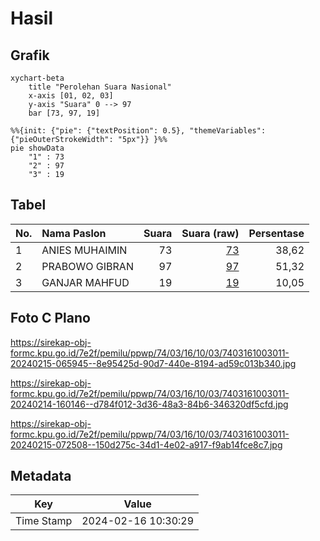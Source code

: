 # Hasil

## Grafik

```mermaid
xychart-beta
    title "Perolehan Suara Nasional"
    x-axis [01, 02, 03]
    y-axis "Suara" 0 --> 97
    bar [73, 97, 19]
```

```mermaid
%%{init: {"pie": {"textPosition": 0.5}, "themeVariables": {"pieOuterStrokeWidth": "5px"}} }%%
pie showData
    "1" : 73
    "2" : 97
    "3" : 19
```

## Tabel

| No. | Nama Paslon    | Suara | Suara (raw) | Persentase |
|:--- |:-------------- | -----:| -----------:| ----------:|
| 1   | ANIES MUHAIMIN | 73    | [73][p-1]   | 38,62      |
| 2   | PRABOWO GIBRAN | 97    | [97][p-2]   | 51,32      |
| 3   | GANJAR MAHFUD  | 19    | [19][p-3]   | 10,05      |


[p-1]: https://github.com/gigit-pemilu/pemilu-2024/blob/main/pilpres/hitung-suara/sub/74-sulawesi-tenggara/sub/03-muna/sub/16-katobu/sub/1003-wamponiki/sub/011-tps/sub/paslon-1.txt
[p-2]: https://github.com/gigit-pemilu/pemilu-2024/blob/main/pilpres/hitung-suara/sub/74-sulawesi-tenggara/sub/03-muna/sub/16-katobu/sub/1003-wamponiki/sub/011-tps/sub/paslon-2.txt
[p-3]: https://github.com/gigit-pemilu/pemilu-2024/blob/main/pilpres/hitung-suara/sub/74-sulawesi-tenggara/sub/03-muna/sub/16-katobu/sub/1003-wamponiki/sub/011-tps/sub/paslon-3.txt

## Foto C Plano

https://sirekap-obj-formc.kpu.go.id/7e2f/pemilu/ppwp/74/03/16/10/03/7403161003011-20240215-065945--8e95425d-90d7-440e-8194-ad59c013b340.jpg

https://sirekap-obj-formc.kpu.go.id/7e2f/pemilu/ppwp/74/03/16/10/03/7403161003011-20240214-160146--d784f012-3d36-48a3-84b6-346320df5cfd.jpg

https://sirekap-obj-formc.kpu.go.id/7e2f/pemilu/ppwp/74/03/16/10/03/7403161003011-20240215-072508--150d275c-34d1-4e02-a917-f9ab14fce8c7.jpg


## Metadata

| Key        | Value               |
| ---------- | ------------------- |
| Time Stamp | 2024-02-16 10:30:29 |



